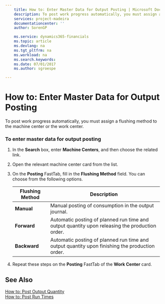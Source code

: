 ```yaml
---
    title: How to: Enter Master Data for Output Posting | Microsoft Docs
    description: To post work progress automatically, you must assign a flushing method to the machine center or the work center.
    services: project-madeira
    documentationcenter: ''
    author: SorenGP

    ms.service: dynamics365-financials
    ms.topic: article
    ms.devlang: na
    ms.tgt_pltfrm: na
    ms.workload: na
    ms.search.keywords:
    ms.date: 07/01/2017
    ms.author: sgroespe

---
```

# How to: Enter Master Data for Output Posting
To post work progress automatically, you must assign a flushing method to the machine center or the work center.  
  
### To enter master data for output posting  
  
1.  In the **Search** box, enter **Machine Centers**, and then choose the related link.  
  
2.  Open the relevant machine center card from the list.  
  
3.  On the **Posting** FastTab, fill in the **Flushing Method** field. You can choose from the following options.  
  
    |Flushing Method|Description|  
    |---------------------|-----------------|  
    |**Manual**|Manual posting of consumption in the output journal.|  
    |**Forward**|Automatic posting of planned run time and output quantity upon releasing the production order.|  
    |**Backward**|Automatic posting of planned run time and output quantity upon finishing the production order.|  
  
4.  Repeat these steps on the **Posting** FastTab of the **Work Center** card.  
  
## See Also  
 [How to: Post Output Quantity](../how-to-post-output-quantity.md)   
 [How to: Post Run Times](../how-to-post-run-times.md)